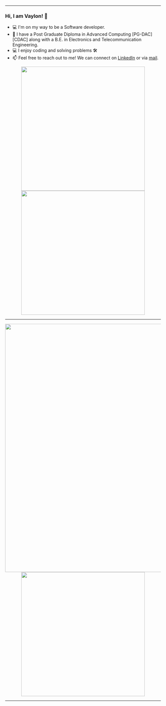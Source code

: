 <hr>
<h3>Hi, I am Vaylon! 👋 </h3>

- 💻 I'm on my way to be a Software developer.
- 🌱 I have a Post Graduate Diploma in Advanced Computing [PG-DAC][CDAC] along with a B.E. in Electronics and Telecommunication Engineering.
- 💻 I enjoy coding and solving problems 🛠️
- 📫 Feel free to reach out to me! We can connect on [LinkedIn](https://www.linkedin.com/in/vaylon-fernandes/) or via [mail](mailto:fernandesvaylon@gmail.com).

<p align="center">
  <img src="https://github-readme-stats.vercel.app/api?username=vaylon-fernandes&show_icons=true&theme=tokyonight" width="400">
  <img src="https://github-readme-streak-stats.herokuapp.com?user=vaylon-fernandes&theme=blueberry-duo&hide_border=true" width="400">
</p>

<hr>

<p align="center">
  <img src="https://github-profile-trophy.vercel.app/?username=vaylon-fernandes&&title=MultiLanguage,Repositories,PullRequest,Commit,Followers,Stars,Reviews&theme=onedark" width="800">
  <img src="https://github-readme-stats.vercel.app/api/top-langs/?username=vaylon-fernandes&layout=compact&theme=transparent" width="400">
</p>
<hr>
<!--[![GitHub Streak](https://github-readme-streak-stats.herokuapp.com?user=vaylon-fernandes&theme=blueberry-duo)](https://git.io/streak-stats)-->
<!--[!Vaylon's GitHub stats](https://github-readme-stats.vercel.app/api?username=vaylon-fernandes)](https://github.com/anuraghazra/github-readme-stats)-->
<!--![Vaylon's GitHub stats](https://github-readme-stats.vercel.app/api?username=vaylon-fernandes&layout=compact&show_icons=true&theme=transparent)
[![Top Langs](https://github-readme-stats.vercel.app/api/top-langs/?username=vaylon-fernandes&layout=compact&theme=transparent)](https://github.com/anuraghazra/github-readme-stats)

<!--[![trophy](https://github-profile-trophy.vercel.app/?username=vaylon-fernandes)](https://github.com/ryo-ma/github-profile-trophy)-->

<!--
**vaylon-fernandes/vaylon-fernandes** is a ✨ _special_ ✨ repository because its `README.md` (this file) appears on your GitHub profile.

Here are some ideas to get you started:

- 🔭 I’m currently working on ...
- 🌱 I’m currently learning ...
- 👯 I’m looking to collaborate on ...
- 🤔 I’m looking for help with ...
- 💬 Ask me about ...
- 📫 How to reach me: ...
- 😄 Pronouns: ...
- ⚡ Fun fact: ...
-->
